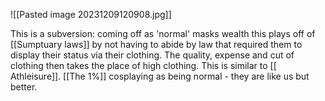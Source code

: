 ![[Pasted image 20231209120908.jpg]]

This is a subversion: coming off as 'normal' masks wealth this plays off of [[Sumptuary laws]] by not having to abide by law that required them to display their status via their clothing. The quality, expense and cut of clothing then takes the place of high clothing. This is similar to [[ Athleisure]]. [[The 1%]] cosplaying as being normal - they are like us but better. 


